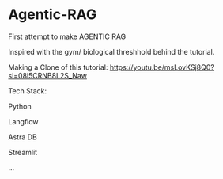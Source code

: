 # Agentic-RAG
First attempt to make AGENTIC RAG

Inspired with the gym/ biological threshhold behind the tutorial.


Making a Clone of this tutorial: https://youtu.be/msLovKSj8Q0?si=08i5CRNB8L2S_Naw


Tech Stack:

Python

Langflow

Astra DB

Streamlit

...
